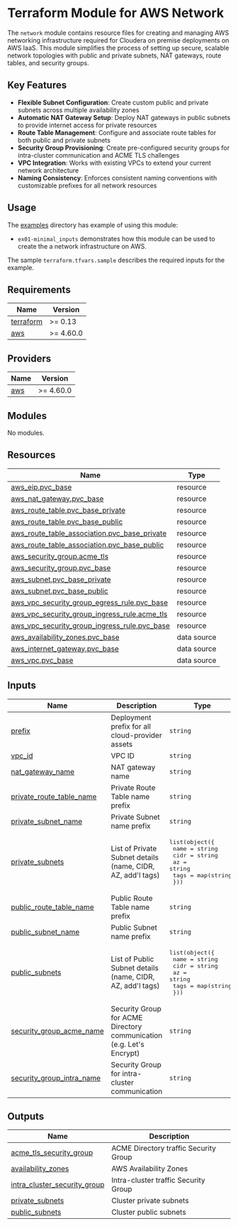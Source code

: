 <!-- BEGIN_TF_DOCS -->
# Terraform Module for AWS Network

The `network` module contains resource files for creating and managing AWS networking infrastructure required for Cloudera on premise deployments on AWS IaaS. This module simplifies the process of setting up secure, scalable network topologies with public and private subnets, NAT gateways, route tables, and security groups.

## Key Features

- **Flexible Subnet Configuration**: Create custom public and private subnets across multiple availability zones
- **Automatic NAT Gateway Setup**: Deploy NAT gateways in public subnets to provide internet access for private resources
- **Route Table Management**: Configure and associate route tables for both public and private subnets
- **Security Group Provisioning**: Create pre-configured security groups for intra-cluster communication and ACME TLS challenges
- **VPC Integration**: Works with existing VPCs to extend your current network architecture
- **Naming Consistency**: Enforces consistent naming conventions with customizable prefixes for all network resources

## Usage

The [examples](./examples) directory has example of using this module:

* `ex01-minimal_inputs` demonstrates how this module can be used to create the a network infrastructure on AWS.

The sample `terraform.tfvars.sample` describes the required inputs for the example.

## Requirements

| Name | Version |
|------|---------|
| <a name="requirement_terraform"></a> [terraform](#requirement\_terraform) | >= 0.13 |
| <a name="requirement_aws"></a> [aws](#requirement\_aws) | >= 4.60.0 |

## Providers

| Name | Version |
|------|---------|
| <a name="provider_aws"></a> [aws](#provider\_aws) | >= 4.60.0 |

## Modules

No modules.

## Resources

| Name | Type |
|------|------|
| [aws_eip.pvc_base](https://registry.terraform.io/providers/hashicorp/aws/latest/docs/resources/eip) | resource |
| [aws_nat_gateway.pvc_base](https://registry.terraform.io/providers/hashicorp/aws/latest/docs/resources/nat_gateway) | resource |
| [aws_route_table.pvc_base_private](https://registry.terraform.io/providers/hashicorp/aws/latest/docs/resources/route_table) | resource |
| [aws_route_table.pvc_base_public](https://registry.terraform.io/providers/hashicorp/aws/latest/docs/resources/route_table) | resource |
| [aws_route_table_association.pvc_base_private](https://registry.terraform.io/providers/hashicorp/aws/latest/docs/resources/route_table_association) | resource |
| [aws_route_table_association.pvc_base_public](https://registry.terraform.io/providers/hashicorp/aws/latest/docs/resources/route_table_association) | resource |
| [aws_security_group.acme_tls](https://registry.terraform.io/providers/hashicorp/aws/latest/docs/resources/security_group) | resource |
| [aws_security_group.pvc_base](https://registry.terraform.io/providers/hashicorp/aws/latest/docs/resources/security_group) | resource |
| [aws_subnet.pvc_base_private](https://registry.terraform.io/providers/hashicorp/aws/latest/docs/resources/subnet) | resource |
| [aws_subnet.pvc_base_public](https://registry.terraform.io/providers/hashicorp/aws/latest/docs/resources/subnet) | resource |
| [aws_vpc_security_group_egress_rule.pvc_base](https://registry.terraform.io/providers/hashicorp/aws/latest/docs/resources/vpc_security_group_egress_rule) | resource |
| [aws_vpc_security_group_ingress_rule.acme_tls](https://registry.terraform.io/providers/hashicorp/aws/latest/docs/resources/vpc_security_group_ingress_rule) | resource |
| [aws_vpc_security_group_ingress_rule.pvc_base](https://registry.terraform.io/providers/hashicorp/aws/latest/docs/resources/vpc_security_group_ingress_rule) | resource |
| [aws_availability_zones.pvc_base](https://registry.terraform.io/providers/hashicorp/aws/latest/docs/data-sources/availability_zones) | data source |
| [aws_internet_gateway.pvc_base](https://registry.terraform.io/providers/hashicorp/aws/latest/docs/data-sources/internet_gateway) | data source |
| [aws_vpc.pvc_base](https://registry.terraform.io/providers/hashicorp/aws/latest/docs/data-sources/vpc) | data source |

## Inputs

| Name | Description | Type | Default | Required |
|------|-------------|------|---------|:--------:|
| <a name="input_prefix"></a> [prefix](#input\_prefix) | Deployment prefix for all cloud-provider assets | `string` | n/a | yes |
| <a name="input_vpc_id"></a> [vpc\_id](#input\_vpc\_id) | VPC ID | `string` | n/a | yes |
| <a name="input_nat_gateway_name"></a> [nat\_gateway\_name](#input\_nat\_gateway\_name) | NAT gateway name | `string` | `""` | no |
| <a name="input_private_route_table_name"></a> [private\_route\_table\_name](#input\_private\_route\_table\_name) | Private Route Table name prefix | `string` | `""` | no |
| <a name="input_private_subnet_name"></a> [private\_subnet\_name](#input\_private\_subnet\_name) | Private Subnet name prefix | `string` | `""` | no |
| <a name="input_private_subnets"></a> [private\_subnets](#input\_private\_subnets) | List of Private Subnet details (name, CIDR, AZ, add'l tags) | <pre>list(object({<br/>    name = string<br/>    cidr = string<br/>    az   = string<br/>    tags = map(string)<br/>  }))</pre> | `[]` | no |
| <a name="input_public_route_table_name"></a> [public\_route\_table\_name](#input\_public\_route\_table\_name) | Public Route Table name prefix | `string` | `""` | no |
| <a name="input_public_subnet_name"></a> [public\_subnet\_name](#input\_public\_subnet\_name) | Public Subnet name prefix | `string` | `""` | no |
| <a name="input_public_subnets"></a> [public\_subnets](#input\_public\_subnets) | List of Public Subnet details (name, CIDR, AZ, add'l tags) | <pre>list(object({<br/>    name = string<br/>    cidr = string<br/>    az   = string<br/>    tags = map(string)<br/>  }))</pre> | `[]` | no |
| <a name="input_security_group_acme_name"></a> [security\_group\_acme\_name](#input\_security\_group\_acme\_name) | Security Group for ACME Directory communication (e.g. Let's Encrypt) | `string` | `""` | no |
| <a name="input_security_group_intra_name"></a> [security\_group\_intra\_name](#input\_security\_group\_intra\_name) | Security Group for intra-cluster communication | `string` | `""` | no |

## Outputs

| Name | Description |
|------|-------------|
| <a name="output_acme_tls_security_group"></a> [acme\_tls\_security\_group](#output\_acme\_tls\_security\_group) | ACME Directory traffic Security Group |
| <a name="output_availability_zones"></a> [availability\_zones](#output\_availability\_zones) | AWS Availability Zones |
| <a name="output_intra_cluster_security_group"></a> [intra\_cluster\_security\_group](#output\_intra\_cluster\_security\_group) | Intra-cluster traffic Security Group |
| <a name="output_private_subnets"></a> [private\_subnets](#output\_private\_subnets) | Cluster private subnets |
| <a name="output_public_subnets"></a> [public\_subnets](#output\_public\_subnets) | Cluster public subnets |
<!-- END_TF_DOCS -->